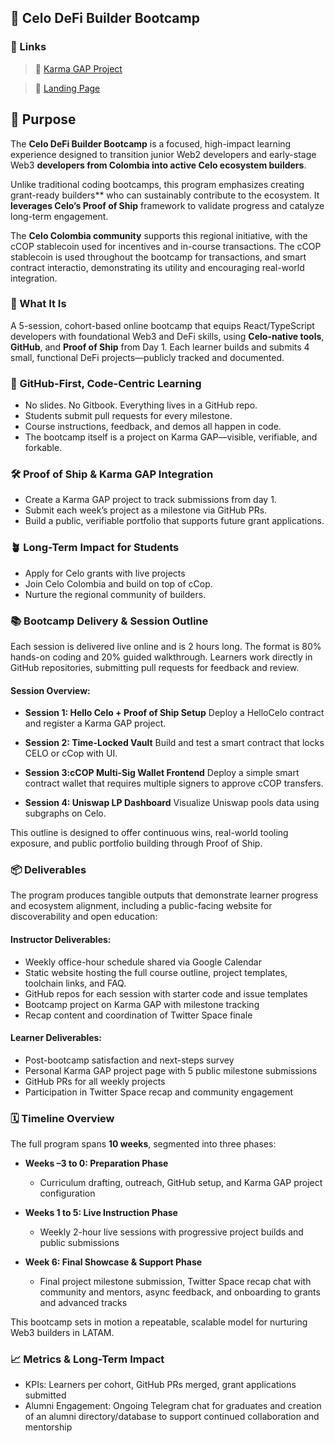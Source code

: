 ## 🚀 Celo DeFi Builder Bootcamp

### 🔗 Links 

>👾 [Karma GAP Project](https://gap.karmahq.xyz/project/celocolombia-defi-bootcamp)

>🚀 [Landing Page](https://cold-briu.github.io/celo-colombia-bootcamp-landing/)

## 🎯 Purpose

The **Celo DeFi Builder Bootcamp** is a focused, high-impact learning experience designed to transition junior Web2 developers and early-stage Web3 **developers from Colombia into active Celo ecosystem builders**. 

Unlike traditional coding bootcamps, this program emphasizes creating grant-ready builders** who can sustainably contribute to the ecosystem. It **leverages Celo’s Proof of Ship** framework to validate progress and catalyze long-term engagement. 

The **Celo Colombia community** supports this regional initiative, with the cCOP stablecoin used for incentives and in-course transactions. The cCOP stablecoin is used throughout the bootcamp for transactions, and smart contract interactio, demonstrating its utility and encouraging real-world integration.

### 🧩 What It Is

A 5-session, cohort-based online bootcamp that equips React/TypeScript developers with foundational Web3 and DeFi skills, using **Celo-native tools**, **GitHub**, and **Proof of Ship** from Day 1. Each learner builds and submits 4 small, functional DeFi projects—publicly tracked and documented.

### 🔗 GitHub-First, Code-Centric Learning

* No slides. No Gitbook. Everything lives in a GitHub repo.
* Students submit pull requests for every milestone.
* Course instructions, feedback, and demos all happen in code.
* The bootcamp itself is a project on Karma GAP—visible, verifiable, and forkable.

### 🛠️ Proof of Ship & Karma GAP Integration

* Create a Karma GAP project to track submissions from day 1.
* Submit each week’s project as a milestone via GitHub PRs.
* Build a public, verifiable portfolio that supports future grant applications.

### 🪴 Long-Term Impact for Students

* Apply for Celo grants with live projects
* Join Celo Colombia and build on top of cCop.
* Nurture the regional community of builders.

### 📚 Bootcamp Delivery & Session Outline

Each session is delivered live online and is 2 hours long. The format is 80% hands-on coding and 20% guided walkthrough. Learners work directly in GitHub repositories, submitting pull requests for feedback and review.

#### Session Overview:

* **Session 1: Hello Celo + Proof of Ship Setup**
  Deploy a HelloCelo contract and register a Karma GAP project.

* **Session 2: Time-Locked Vault**
  Build and test a smart contract that locks CELO or cCop with UI.

* **Session 3:cCOP Multi-Sig Wallet Frontend**
  Deploy a simple smart contract wallet that requires multiple signers to approve cCOP transfers.

* **Session 4: Uniswap LP Dashboard**
  Visualize Uniswap pools data using subgraphs on Celo.

This outline is designed to offer continuous wins, real-world tooling exposure, and public portfolio building through Proof of Ship.

### 📦 Deliverables

The program produces tangible outputs that demonstrate learner progress and ecosystem alignment, including a public-facing website for discoverability and open education:

#### Instructor Deliverables:

* Weekly office-hour schedule shared via Google Calendar
* Static website hosting the full course outline, project templates, toolchain links, and FAQ.
* GitHub repos for each session with starter code and issue templates
* Bootcamp project on Karma GAP with milestone tracking
* Recap content and coordination of Twitter Space finale

#### Learner Deliverables:

* Post-bootcamp satisfaction and next-steps survey
* Personal Karma GAP project page with 5 public milestone submissions
* GitHub PRs for all weekly projects
* Participation in Twitter Space recap and community engagement

### 🗓️ Timeline Overview

The full program spans **10 weeks**, segmented into three phases:

* **Weeks –3 to 0: Preparation Phase**

  * Curriculum drafting, outreach, GitHub setup, and Karma GAP project configuration

* **Weeks 1 to 5: Live Instruction Phase**

  * Weekly 2-hour live sessions with progressive project builds and public submissions

* **Week 6: Final Showcase & Support Phase**

  * Final project milestone submission, Twitter Space recap chat with community and mentors, async feedback, and onboarding to grants and advanced tracks

This bootcamp sets in motion a repeatable, scalable model for nurturing Web3 builders in LATAM.

### 📈 Metrics & Long-Term Impact

* KPIs: Learners per cohort, GitHub PRs merged, grant applications submitted
* Alumni Engagement: Ongoing Telegram chat for graduates and creation of an alumni directory/database to support continued collaboration and mentorship
